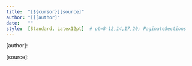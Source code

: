 ```yaml
---
title:  "[${cursor}][source]"
author: "[][author]"
date:   ""
style:  [Standard, Latex12pt]  # pt=8-12,14,17,20; PaginateSections
---
```




[comment]: # (URLs)

   [author]: 

   [source]: 

